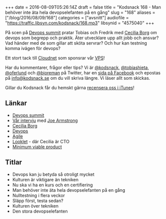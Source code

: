 +++
date = 2016-08-09T05:26:14Z
draft = false
title = "Kodsnack 168 - Man behöver inte äta hela devopselefanten på en gång"
slug = "168"
aliases = ["/blog/2016/08/09/168"]
categories = ["avsnitt"]
audiofile = "https://traffic.libsyn.com/kodsnack/168.mp3"
libsynid = "4575040"
+++

På scen på [Devops summit](http://techworld.event.idg.se/event/devops-summit-2016/) pratar Tobias och Fredrik med [Cecilia Borg](https://twitter.com/CeciliaBorg) om devops som begrepp och praktik. Äter utvecklare upp allt jobb och ansvar? Vad händer med de som gillar att sköta servrar? Och hur kan testning komma ivägen för devops?

Ett stort tack till [Cloudnet](http://www.cloudnet.se) som sponsrar vår [VPS](http://en.wikipedia.org/wiki/Virtual_private_server)!

Har du kommentarer, frågor eller tips? Vi är [@kodsnack](https://www.twitter.com/kodsnack), [@tobiashieta](https://www.twitter.com/tobiashieta), [@oferlund](https://www.twitter.com/oferlund) och [@bjoreman](https://www.twitter.com/bjoreman) på Twitter, har en [sida på Facebook](https://www.facebook.com/kodsnack) och epostas på [info@kodsnack.se](mailto:info@kodsnack.se) om du vill skriva längre. Vi läser allt som skickas.

Gillar du Kodsnack får du hemskt gärna [recensera oss i iTunes](http://itunes.apple.com/se/podcast/kodsnack/id561631498?l=en)!

## Länkar ##
* [Devops summit](http://techworld.event.idg.se/event/devops-summit-2016/)
* [Vår intervju](https://kodsnack.se/156/) med [Joe Armstrong](https://joearms.github.io/index.html)
* [Cecilia Borg](https://twitter.com/CeciliaBorg)
* [Devops](https://en.wikipedia.org/wiki/DevOps)
* [Agile](https://en.wikipedia.org/wiki/Agile_software_development)
* [Looklet](http://looklet.com/) - där Cecilia är CTO
* [Minimum viable product](https://en.wikipedia.org/wiki/Minimum_viable_product)

## Titlar ##
* Devops kan ju betyda så otroligt mycket
* Kulturen är viktigare än tekniken
* Nu ska vi ha en kurs och en certifiering
* Man behöver inte äta hela devopselefanten på en gång
* Nulltestning i flera veckor
* Släpp först, testa sedan?
* Kulturen över tekniken
* Den stora devopselefanten